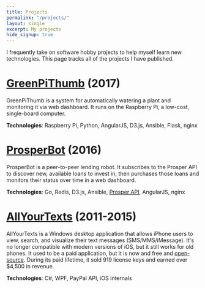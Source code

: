 ```yaml
---
title: Projects
permalink: "/projects/"
layout: single
excerpt: My projects
hide_signup: true
---
```


I frequently take on software hobby projects to help myself learn new technologies. This page tracks all of the projects I have published.

# [GreenPiThumb](/greenpithumb/) (2017)

GreenPiThumb is a system for automatically watering a plant and monitoring it via web dashboard. It runs on the Raspberry Pi, a low-cost, single-board computer.

**Technologies**: Raspberry Pi, Python, AngularJS, D3.js, Ansible, Flask, nginx

# [ProsperBot](/prosperbot/) (2016)

ProsperBot is a peer-to-peer lending robot. It subscribes to the Prosper API to discover new, available loans to invest in, then purchases those loans and monitors their status over time in a web dashboard.

**Technologies**: Go, Redis, D3.js, Ansible, [Prosper API](https://developers.prosper.com/), AngularJS, nginx

# [AllYourTexts](http://allyourtexts.com) (2011-2015)

AllYourTexts is a Windows desktop application that allows iPhone users to view, search, and visualize their text messages (SMS/MMS/iMessage). It's no longer compatible with modern versions of iOS, but it still works for old phones. It used to be a paid application, but it is now and free and [open-source](https://github.com/AllYourTexts/AllYourTexts). During its paid lifetime, it sold 919 license keys and earned over $4,500 in revenue.

**Technologies**: C#, WPF, PayPal API, iOS internals
